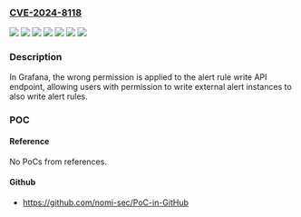 ### [CVE-2024-8118](https://cve.mitre.org/cgi-bin/cvename.cgi?name=CVE-2024-8118)
![](https://img.shields.io/static/v1?label=Product&message=Grafana&color=blue)
![](https://img.shields.io/static/v1?label=Version&message=10.4.0%20&color=brightgreen)
![](https://img.shields.io/static/v1?label=Version&message=11.0.0%20&color=brightgreen)
![](https://img.shields.io/static/v1?label=Version&message=11.1.0%20&color=brightgreen)
![](https://img.shields.io/static/v1?label=Version&message=11.2.0%20&color=brightgreen)
![](https://img.shields.io/static/v1?label=Version&message=8.5.0%20&color=brightgreen)
![](https://img.shields.io/static/v1?label=Vulnerability&message=CWE-653%3A%20Improper%20Isolation%20or%20Compartmentalization&color=brightgreen)

### Description

In Grafana, the wrong permission is applied to the alert rule write API endpoint, allowing users with permission to write external alert instances to also write alert rules.

### POC

#### Reference
No PoCs from references.

#### Github
- https://github.com/nomi-sec/PoC-in-GitHub

